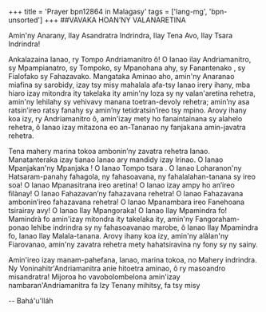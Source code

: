 +++
title = 'Prayer bpn12864 in Malagasy'
tags = ['lang-mg', 'bpn-unsorted']
+++
##VAVAKA HOAN’NY VALANARETINA

Amin'ny Anarany, Ilay Asandratra Indrindra, Ilay Tena Avo, Ilay Tsara Indrindra!

 Ankalazaina Ianao, ry Tompo Andriamanitro ô! O Ianao ilay Andriamanitro, sy Mpampianatro, sy Tompoko, sy Mpanohana ahy, sy Fanantenako , sy Fialofako sy Fahazavako. Mangataka Aminao aho, amin'ny Anaranao miafina sy sarobidy, izay tsy misy mahalala afa-tsy Ianao irery ihany, mba hiaro izay mitondra ity takelaka ity amin'ny loza sy ny valan'aretina rehetra, amin'ny lehilahy sy vehivavy manana toetran-devoly rehetra; amin’ny asa ratsin’ireo ratsy fanahy sy amin’ny tetidratsin’ireo tsy mpino. Arovy ihany koa izy, ry Andriamanitro ô, amin'izay mety ho fanaintainana sy alahelo rehetra, ô Ianao izay mitazona eo an-Tananao ny fanjakana amin-javatra rehetra.

Tena mahery marina tokoa ambonin’ny zavatra rehetra Ianao. Manatanteraka izay tianao Ianao ary mandidy izay Irinao. O Ianao Mpanjakan'ny Mpanjaka ! O Ianao Tompo tsara . O Ianao Loharanon'ny Hatsaram-panahy fahagola, ny fahasoavana, ny fahalalahan-tanana sy ireo soa!  O Ianao Mpanasitrana ireo aretina! O Ianao izay ampy ho an’ireo filànay! O Ianao Fahazavan’ny  fahazavana rehetra! O Ianao Fahazavana ambonin’ireo fahazavana rehetra! O Ianao Mpanambara ireo Fanehoana tsirairay avy! O Ianao Ilay Mpangoraka! O Ianao Ilay Mpamindra fo! Mamindrà fo amin'izay mitondra ity takelaka ity, amin'ny Fangoraham-ponao lehibe indrindra sy ny fahasoavanao marobe, ô Ianao Ilay Mpamindra fo, Ianao Ilay Malala-tanana. Arovy ihany koa izy, amin'ny alàlan'ny Fiarovanao, amin'ny zavatra rehetra mety hahatsiravina ny fony sy ny sainy.

 Amin'ireo izay manam-pahefana, Ianao, marina tokoa, no Mahery indrindra. Ny Voninahitr'Andriamanitra anie hitoetra aminao, ô ry masoandro misandratra! Mijoroa ho vavobolombelona amin'izay nambaran'Andriamanitra fa Izy Tenany mihitsy, fa tsy misy

-- Bahá'u'lláh
